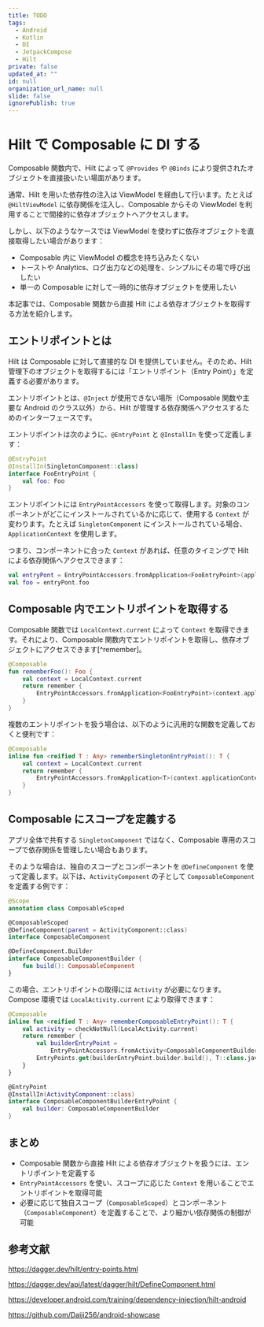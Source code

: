 ```yaml
---
title: TODO
tags:
  - Android
  - Kotlin
  - DI
  - JetpackCompose
  - Hilt
private: false
updated_at: ""
id: null
organization_url_name: null
slide: false
ignorePublish: true
---
```


# Hilt で Composable に DI する

Composable 関数内で、Hilt によって `@Provides` や `@Binds` により提供されたオブジェクトを直接扱いたい場面があります。

通常、Hilt を用いた依存性の注入は ViewModel を経由して行います。たとえば `@HiltViewModel` に依存関係を注入し、Composable からその ViewModel を利用することで間接的に依存オブジェクトへアクセスします。

しかし、以下のようなケースでは ViewModel を使わずに依存オブジェクトを直接取得したい場合があります：

- Composable 内に ViewModel の概念を持ち込みたくない
- トーストや Analytics、ログ出力などの処理を、シンプルにその場で呼び出したい
- 単一の Composable に対して一時的に依存オブジェクトを使用したい

本記事では、Composable 関数から直接 Hilt による依存オブジェクトを取得する方法を紹介します。

## エントリポイントとは

Hilt は Composable に対して直接的な DI を提供していません。そのため、Hilt 管理下のオブジェクトを取得するには「エントリポイント（Entry Point）」を定義する必要があります。

エントリポイントとは、`@Inject` が使用できない場所（Composable 関数や主要な Android のクラス以外）から、Hilt が管理する依存関係へアクセスするためのインターフェースです。

エントリポイントは次のように、`@EntryPoint` と `@InstallIn` を使って定義します：

```kotlin
@EntryPoint
@InstallIn(SingletonComponent::class)
interface FooEntryPoint {
    val foo: Foo
}
```

エントリポイントには `EntryPointAccessors` を使って取得します。対象のコンポーネントがどこにインストールされているかに応じて、使用する `Context` が変わります。たとえば `SingletonComponent` にインストールされている場合、`ApplicationContext` を使用します。

つまり、コンポーネントに合った `Context` があれば、任意のタイミングで Hilt による依存関係へアクセスできます：

```kotlin
val entryPont = EntryPointAccessors.fromApplication<FooEntryPoint>(applicationContext)
val foo = entryPont.foo
```

## Composable 内でエントリポイントを取得する

Composable 関数では `LocalContext.current` によって `Context` を取得できます。それにより、Composable 関数内でエントリポイントを取得し、依存オブジェクトにアクセスできます[^remember]。

```kotlin
@Composable
fun rememberFoo(): Foo {
    val context = LocalContext.current
    return remember {
        EntryPointAccessors.fromApplication<FooEntryPoint>(context.applicationContext).foo
    }
}
```

複数のエントリポイントを扱う場合は、以下のように汎用的な関数を定義しておくと便利です：

```kotlin
@Composable
inline fun <reified T : Any> rememberSingletonEntryPoint(): T {
    val context = LocalContext.current
    return remember {
        EntryPointAccessors.fromApplication<T>(context.applicationContext)
    }
}
```

## Composable にスコープを定義する

アプリ全体で共有する `SingletonComponent` ではなく、Composable 専用のスコープで依存関係を管理したい場合もあります。

そのような場合は、独自のスコープとコンポーネントを `@DefineComponent` を使って定義します。以下は、`ActivityComponent` の子として `ComposableComponent` を定義する例です：

```kotlin
@Scope
annotation class ComposableScoped

@ComposableScoped
@DefineComponent(parent = ActivityComponent::class)
interface ComposableComponent

@DefineComponent.Builder
interface ComposableComponentBuilder {
    fun build(): ComposableComponent
}
```

この場合、エントリポイントの取得には `Activity` が必要になります。Compose 環境では `LocalActivity.current` により取得できます：

```kotlin
@Composable
inline fun <reified T : Any> rememberComposableEntryPoint(): T {
    val activity = checkNotNull(LocalActivity.current)
    return remember {
        val builderEntryPoint =
            EntryPointAccessors.fromActivity<ComposableComponentBuilderEntryPoint>(activity)
        EntryPoints.get(builderEntryPoint.builder.build(), T::class.java)
    }
}

@EntryPoint
@InstallIn(ActivityComponent::class)
interface ComposableComponentBuilderEntryPoint {
    val builder: ComposableComponentBuilder
}
```

## まとめ

- Composable 関数から直接 Hilt による依存オブジェクトを扱うには、エントリポイントを定義する
- `EntryPointAccessors` を使い、スコープに応じた `Context` を用いることでエントリポイントを取得可能
- 必要に応じて独自スコープ（`ComposableScoped`）とコンポーネント（`ComposableComponent`）を定義することで、より細かい依存関係の制御が可能

## 参考文献

https://dagger.dev/hilt/entry-points.html

https://dagger.dev/api/latest/dagger/hilt/DefineComponent.html

https://developer.android.com/training/dependency-injection/hilt-android

https://github.com/Daiji256/android-showcase
